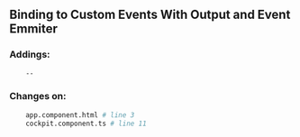 ## Binding to Custom Events With Output and Event Emmiter ##



### Addings: ###
```sh
    --
```

### Changes on: ###
```sh
    app.component.html # line 3 
    cockpit.component.ts # line 11
```
